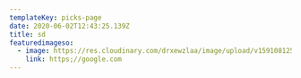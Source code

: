 ```yaml
---
templateKey: picks-page
date: 2020-06-02T12:43:25.139Z
title: sd
featuredimageso:
  - image: https://res.cloudinary.com/drxewzlaa/image/upload/v1591081252/frisky_tatvld.jpg
    link: https;//google.com
---
```

